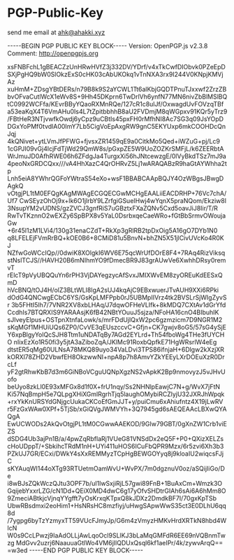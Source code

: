 # PGP-Public-Key
send me email at ahk@ahakki.xyz


-----BEGIN PGP PUBLIC KEY BLOCK-----
Version: OpenPGP.js v2.3.8
Comment: http://openpgpjs.org

xsFNBFchL1gBEACZzUnHRwHVfZ3j332DV/YDrf/v4xTkCwfDIObvk0PZeEpD
SXjPgHQ9bW0SlOkzExS0cHK03cAbUKOkq1vTnNXA3rx9I244V0KNpjKMVjAz
xuHmM+ZDsgYBtDERs/n79B8k9S2aYCWL1Tt6alKbjGQDTPnuTJxxwf2ZrzZB
bvOFvaCutlWcX1eWv8S+9Hh45DKprn6TwDrlVh6ynfN77MN6nivZbBlMSlBQ
tC0992WCFfa/KEvrBByYQaoRXMnRQe/127cR1c8ulJf/OxwagdUvFOVzqTBf
a53eaKqX4T6VmAHu0Is4L7tZpitbbhhB8aU2FVDmjM8qWGpxv91KQr5yTrz9
/FBtHeR3NTjvwfkOwdj6yCpz9uCBtIs45pxFH0rMfhNI8Ac7SG3q09JsYOpD
DGxYoPMf0tvdlA00ImY7Lb5CigVoEpAxgRW9gnC5EKYUxp6mkCOOHDcQnJqj
4kQNivet+ytLVmJfPFWG+fjvsxZR1459qE9a0CitkMo5Qed+iWZuG+pj/Lc9
1cGPJI09vGj4lcjFdTjWd29QmW8s/pGxpZE5W9UoZOZKrSMFjL/k6ZEERbtA
WrJmuJD0AfhRWE06h6ZFdgJa4TurgxXi56hJNtcewzgE/0lVyBkdTSz7mJ9a
4peoNxGRDCQxx///vA4HhXazC4QrOHRvZ5Lj1wARAQABzR9haGtAYWhha2tp
Lnh5eiA8YWhrQGFoYWtraS54eXo+wsF1BBABCAApBQJY4OzWBgsJBwgDAgkQ
vOtgjPL1tM0EFQgKAgMWAgECGQECGwMCHgEAALiiEACDRHP+76Vc7chA/Uf7
CwSEyzOhOj9x+lk6O1jlrbY9LZrfgiGSueIHwj4wYqnX5praNQom/Ekziw8l
3NsupYM2vUDNS/gzZVCJ3gnfRiS7uGBztxFXaZQNv5Cxd5oavJiJ8Iir/T/R
RwTvTKznnO2wEXZy6SpBPX8v5YaL0DsrbxqeCaeWRo+fGtBbSrmvOWoujaGw
+6r45l1zM1LVi4/130g31enaCZdT+RkXp3gRlRB2tpDxOig5A16gO7DYb1N0
q8LFELEjFVmRrBQ+kOE0B6+8CMiD81u5BnvN+bhZN5X51jlCivUVcKo4R0KJ
NZfwGoWCcIQp//0dwiK8XOlgkI6WV6E75qcWrUfDOrE8F4+7RAq4RizViksq
stNslTCJS//HAVH20B6mNIhmYO9fDmecBR9J83grAUwVe6XwhhDRsy0remvT
rElcT9pVyUBQQuYn6rPH3VjDAYegzycAfSvxJMIXWvEM8zyOREuKdEESxQmD
hVcBNQ/tOJ4H/olZ3BLtWLI8lgA2sUJ4kqAjC9EBxwuerJTvAUH9XXi6RPki
dOdG4QNCwgECbC6YS/GsKpLMFPpb0rJ5UBMpIIVrz4tk2BVSLrSjWIgZyvSr
3b5FHtI5lh7/7VNR2XV8xbLHAq/J7dqwOFHeVLIfk+8kMDQ7CXtAv1dGrYfd
CcdhIs7BTQRXIS9YARAAsjK6fB42NBtYOuuJ5sjza/NFoHA16cnO4BIbuhIK
sJIveyElpus+OSTpnXtnfaLowk/s/mrFDdUjIQxW2pc6gzmzicm7D9NGR1M2
sKqMGf1MHUiUQs6ZP0/CvVE3qEUszccvC+Gfjn+CK7gwjv8oG5/57sG4ySjE
Y6xpBlgyYolQcSJH8Ttm1uNDATqBy7AGd2EYLrd+Th54fboWg4THe3fUYCHO
nIixEzXo1R50fi3y5jtA3aZiboZqA/JKlMc91RoxbQpfkE71HgWRsrlW4eEg
dtstER5qMg60ULNsA78MKQ89uyo34VaLDvi3TPS86ifnjaH+6Dlgw2kXzjXR
kORXl78ZHD2VbwfEH8OkzwwNI+npA8p7h8AmvYZkYEEyLXrDOEuXzR0DrcLf
yF2gtRhwKbB7d3m6GiNBoVCguUQNpXgzNS2vApkK2Bp9nmovyzJ5vJHvUofo
beUyo8zkLl0E93xMFGx8d1f0X+frU1nqy/Ss2NHNlpEawjC7N+g/WvX7jFtN
Ki57NqBmpH5e7QLpgXHiXGmlRgrhTjq5laughOMybiRCZlyjU32JXRJhWpqk
+rxYkKnURSYdGNjgcUukaCKCoEfGmJJT+y/puiCmu6xAhiufntz4X19jLwRV
r5FzGxWAw0XPf+5TjSb/xGiQVgJWMVYh+3Q7945gd6sAEQEAAcLBXwQYAQgA
EwUCWODs2AkQvOtgjPL1tM0CGwwAAEKOD/9GIw79GBT/0gXnZW1Crb1viEZS
dSDG4Ub3ajPn1B/a/4pwZqRbflaRj1VUeG81VNSdDx2eQ5F+P0+QXizXELZs
cHoUDppT/+SbkihcTRdM1nH+UYi411uHOS6ICuFbQPR9Mzx/6r5zvi6Xh3b3
PZkUJ7GR/ECxi/DWkY4sXxREMMyzTCpHgBEWGOYyq8j9kloaIU2wiqcsFJjC
sKYAuqWI144oXTg93RTUetmOamWvU+WvPX/7m0dgznuV0oz/aSQijIiGo/De
i8wBJsZQkWczQJtu3OPF7b/uI1lwSxjiRjL57gwi89FnB+1BuAxCm+Wmzk3O
GqijebYxxrLZG/cN1Dd+QEiX0MD4dwC6g17yOfvSHDtrGIAh6sAi6A6hMm8O
9ZmeciABtkjcVjnqYYgfft7yOsKrxqKTpxQ8kJDXz2DmdkBF7I/70gxKpTSb
UbwRBsdmxi2eoHim1+HsNRsHC8mzfiyj/uHwgSApwWwS35ct3E0DLhU6qq8d
/7ygpg6byTzYzmyxTT59VUcFJmyJp/G6m4zVmyzHMKvHrdXRTkN8hbd4WlcN
W0s9CcLPwzj9IaAdOLLjAwLqoOcl9SLlKJ3bLaMqGMFdR6EE69nVQBnmTwzg
MdGvv2uzrj6NaauuaGtlWo4VM6jIlQDUxQsql6kf1aeIPr/4k/zywvArqQ==
=w3ed
-----END PGP PUBLIC KEY BLOCK-----

